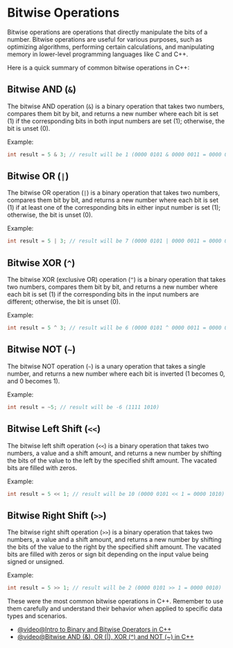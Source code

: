 # Bitwise Operations

Bitwise operations are operations that directly manipulate the bits of a number. Bitwise operations are useful for various purposes, such as optimizing algorithms, performing certain calculations, and manipulating memory in lower-level programming languages like C and C++.

Here is a quick summary of common bitwise operations in C++:

##  Bitwise AND (`&`)

The bitwise AND operation (`&`) is a binary operation that takes two numbers, compares them bit by bit, and returns a new number where each bit is set (1) if the corresponding bits in both input numbers are set (1); otherwise, the bit is unset (0).

Example:

```cpp
int result = 5 & 3; // result will be 1 (0000 0101 & 0000 0011 = 0000 0001)
```

##  Bitwise OR (`|`)

The bitwise OR operation (`|`) is a binary operation that takes two numbers, compares them bit by bit, and returns a new number where each bit is set (1) if at least one of the corresponding bits in either input number is set (1); otherwise, the bit is unset (0).

Example:

```cpp
int result = 5 | 3; // result will be 7 (0000 0101 | 0000 0011 = 0000 0111)
```

##  Bitwise XOR (`^`)

The bitwise XOR (exclusive OR) operation (`^`) is a binary operation that takes two numbers, compares them bit by bit, and returns a new number where each bit is set (1) if the corresponding bits in the input numbers are different; otherwise, the bit is unset (0).

Example:

```cpp
int result = 5 ^ 3; // result will be 6 (0000 0101 ^ 0000 0011 = 0000 0110)
```

##  Bitwise NOT (`~`)

The bitwise NOT operation (`~`) is a unary operation that takes a single number, and returns a new number where each bit is inverted (1 becomes 0, and 0 becomes 1).

Example:

```cpp
int result = ~5; // result will be -6 (1111 1010)
```

##  Bitwise Left Shift (`<<`)

The bitwise left shift operation (`<<`) is a binary operation that takes two numbers, a value and a shift amount, and returns a new number by shifting the bits of the value to the left by the specified shift amount. The vacated bits are filled with zeros.

Example:

```cpp
int result = 5 << 1; // result will be 10 (0000 0101 << 1 = 0000 1010)
```

##  Bitwise Right Shift (`>>`)

The bitwise right shift operation (`>>`) is a binary operation that takes two numbers, a value and a shift amount, and returns a new number by shifting the bits of the value to the right by the specified shift amount. The vacated bits are filled with zeros or sign bit depending on the input value being signed or unsigned.

Example:

```cpp
int result = 5 >> 1; // result will be 2 (0000 0101 >> 1 = 0000 0010)
```

These were the most common bitwise operations in C++. Remember to use them carefully and understand their behavior when applied to specific data types and scenarios.
- [@video@Intro to Binary and Bitwise Operators in C++](https://youtu.be/KXwRt7og0gI)
- [@video@Bitwise AND (&), OR (|), XOR (^) and NOT (~) in C++](https://youtu.be/HoQhw6_1NAA)
